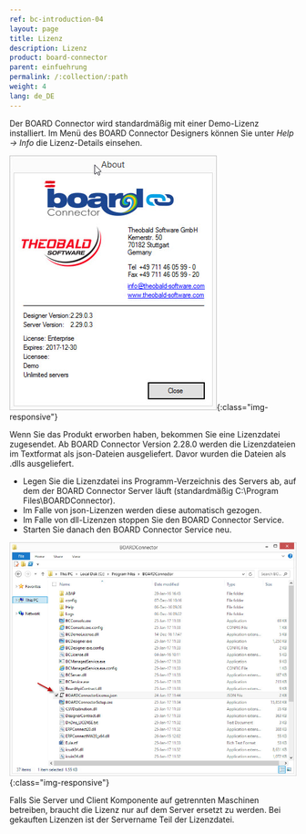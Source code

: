 ```yaml
---
ref: bc-introduction-04
layout: page
title: Lizenz
description: Lizenz
product: board-connector
parent: einfuehrung
permalink: /:collection/:path
weight: 4
lang: de_DE
---
```


Der BOARD Connector wird standardmäßig mit einer Demo-Lizenz installiert. Im Menü des BOARD Connector Designers können Sie unter *Help -> Info* die Lizenz-Details einsehen.  

![BOARDConnector_Demo_License](/img/content/BOARDConnector_Demo_License.png){:class="img-responsive"} 


Wenn Sie das Produkt erworben haben, bekommen Sie eine Lizenzdatei zugesendet. Ab BOARD Connector Version 2.28.0 werden die Lizenzdateien im Textformat als json-Dateien ausgeliefert. Davor wurden die Dateien als .dlls ausgeliefert.

- Legen Sie die Lizenzdatei ins Programm-Verzeichnis des Servers ab, auf dem der BOARD Connector Server läuft 
  (standardmäßig C:\Program Files\BOARDConnector). 
- Im Falle von json-Lizenzen werden diese automatisch gezogen.
- Im Falle von dll-Lizenzen stoppen Sie den BOARD Connector Service.
- Starten Sie danach den BOARD Connector Service neu.

![BOARDConnector_License_Folder](/img/content/BOARDConnector_License_Folder.png){:class="img-responsive"}

Falls Sie Server und Client Komponente auf getrennten Maschinen betreiben, braucht die Lizenz nur auf dem Server ersetzt zu werden. Bei gekauften Lizenzen ist der Servername Teil der Lizenzdatei.